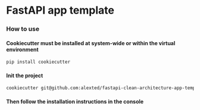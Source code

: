 # FastAPI app template

### How to use
#### Cookiecutter must be installed at system-wide or within the virtual environment
```bash
pip install cookiecutter
```
#### Init the project
```bash
cookiecutter git@github.com:alexted/fastapi-clean-architecture-app-template.git
```
#### Then follow the installation instructions in the console
